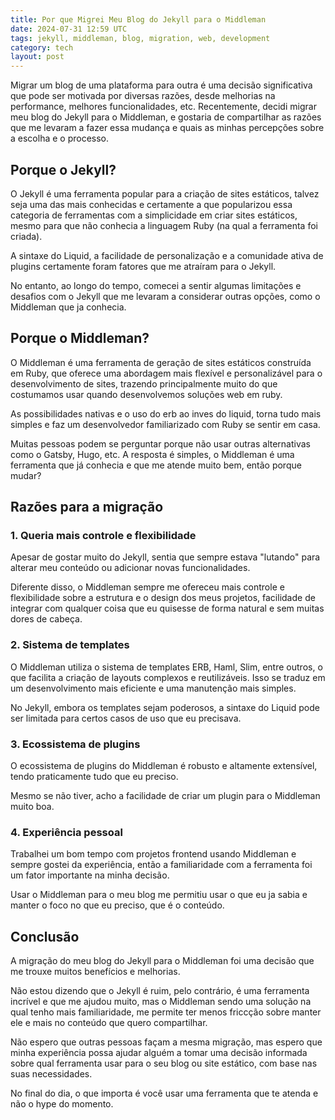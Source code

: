 ```yaml
---
title: Por que Migrei Meu Blog do Jekyll para o Middleman
date: 2024-07-31 12:59 UTC
tags: jekyll, middleman, blog, migration, web, development
category: tech
layout: post
---
```


Migrar um blog de uma plataforma para outra é uma decisão significativa que pode ser motivada por diversas razões, desde 
melhorias na performance, melhores funcionalidades, etc. Recentemente, decidi migrar meu blog do Jekyll para o 
Middleman, e gostaria de compartilhar as razões que me levaram a fazer essa mudança e quais as minhas percepções sobre
a escolha e o processo.


## Porque o Jekyll?

O Jekyll é uma ferramenta popular para a criação de sites estáticos, talvez seja uma das mais conhecidas e certamente a 
que popularizou essa categoria de ferramentas com a simplicidade em criar sites estáticos, mesmo para que não conhecia a 
linguagem Ruby (na qual a ferramenta foi criada).

A sintaxe do Liquid, a facilidade de personalização e a comunidade ativa de plugins certamente foram fatores que me 
atraíram para o Jekyll.

No entanto, ao longo do tempo, comecei a sentir algumas limitações e desafios com o Jekyll que me levaram a considerar
outras opções, como o Middleman que ja conhecia.


## Porque o Middleman?

O Middleman é uma ferramenta de geração de sites estáticos construída em Ruby, que oferece uma abordagem mais flexível e 
personalizável para o desenvolvimento de sites, trazendo principalmente muito do que costumamos usar quando 
desenvolvemos soluções web em ruby.

As possibilidades nativas e o uso do erb ao inves do liquid, torna tudo mais simples e faz um desenvolvedor 
familiarizado com Ruby se sentir em casa.

Muitas pessoas podem se perguntar porque não usar outras alternativas como o Gatsby, Hugo, etc. A resposta é simples, o
Middleman é uma ferramenta que já conhecia e que me atende muito bem, então porque mudar?


## Razões para a migração

### 1. Queria mais controle e flexibilidade

Apesar de gostar muito do Jekyll, sentia que sempre estava "lutando" para alterar meu conteúdo ou adicionar novas
funcionalidades. 

Diferente disso, o Middleman sempre me ofereceu mais controle e flexibilidade sobre a estrutura e o design dos meus
projetos, facilidade de integrar com qualquer coisa que eu quisesse de forma natural e sem muitas dores de cabeça. 

### 2. Sistema de templates

O Middleman utiliza o sistema de templates ERB, Haml, Slim, entre outros, o que facilita a criação de layouts complexos 
e reutilizáveis. Isso se traduz em um desenvolvimento mais eficiente e uma manutenção mais simples. 

No Jekyll, embora os templates sejam poderosos, a sintaxe do Liquid pode ser limitada para certos casos de uso que eu 
precisava.

### 3. Ecossistema de plugins

O ecossistema de plugins do Middleman é robusto e altamente extensível, tendo praticamente tudo que eu preciso.

Mesmo se não tiver, acho a facilidade de criar um plugin para o Middleman muito boa. 

### 4. Experiência pessoal

Trabalhei um bom tempo com projetos frontend usando Middleman e sempre gostei da experiência, então a familiaridade com
a ferramenta foi um fator importante na minha decisão.

Usar o Middleman para o meu blog me permitiu usar o que eu ja sabia e manter o foco no que eu preciso, que é o conteúdo. 

## Conclusão

A migração do meu blog do Jekyll para o Middleman foi uma decisão que me trouxe muitos benefícios e melhorias.

Não estou dizendo que o Jekyll é ruim, pelo contrário, é uma ferramenta incrível e que me ajudou muito, mas o Middleman
sendo uma solução na qual tenho mais familiaridade, me permite ter menos friccção sobre manter ele e mais no conteúdo
que quero compartilhar.

Não espero que outras pessoas façam a mesma migração, mas espero que minha experiência possa ajudar alguém a tomar uma
decisão informada sobre qual ferramenta usar para o seu blog ou site estático, com base nas suas necessidades.

No final do dia, o que importa é você usar uma ferramenta que te atenda e não o hype do momento.
